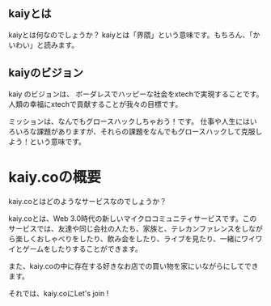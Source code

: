 ## kaiyとは
kaiyとは何なのでしょうか？
kaiyとは「界隈」という意味です。もちろん、「かいわい」と読みます。

## kaiyのビジョン
kaiy のビジョンは、
ボーダレスでハッピーな社会をxtechで実現することです。
人類の幸福にxtechで貢献することが我々の目標です。

ミッションは、なんでもグロースハックしちゃおう！です。
仕事や人生にはいろいろな課題がありますが、それらの課題をなんでもグロースハックして克服しよう！という意味です。

# kaiy.coの概要
kaiy.coとはどのようなサービスなのでしょうか？

kaiy.coとは、Web 3.0時代の新しいマイクロコミュニティサービスです。このサービスでは、友達や同じ会社の人たち、家族と、テレカンファレンスをしながら楽しくおしゃべりをしたり、飲み会をしたり、ライブを見たり、一緒にワイワイとゲームをしたりすることができます。

また、kaiy.coの中に存在する好きなお店での買い物を家にいながらにしてできます。

それでは、kaiy.coにLet's join !